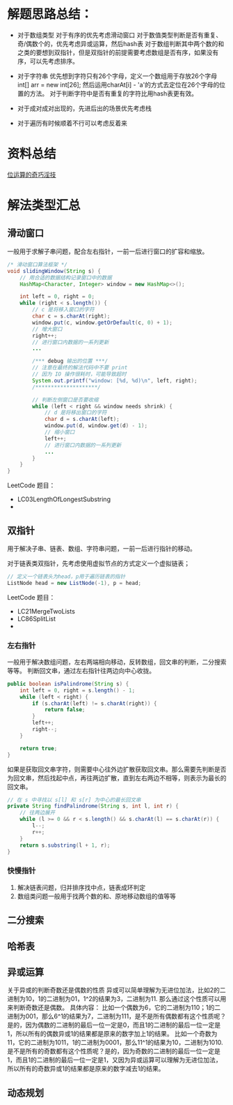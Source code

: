 # 解题思路总结：
- 对于数组类型
  对于有序的优先考虑滑动窗口
  对于数值类型判断是否有重复、奇/偶数个的，优先考虑异或运算，然后hash表
  对于数组判断其中两个数的和之类的要想到双指针，但是双指针的前提需要考虑数组是否有序，如果没有序，可以先考虑排序。

- 对于字符串
  优先想到字符只有26个字母，定义一个数组用于存放26个字母int[] arr = new int[26];
  然后运用charAt[i] - 'a'的方式去定位在26个字母的位置的方法。
  对于判断字符中是否有重复的字符比用hash表更有效。
  
- 对于成对成对出现的，先进后出的场景优先考虑栈
- 对于遍历有时候顺着不行可以考虑反着来

# 资料总结
[位运算的奇巧淫技](https://cshihong.github.io/2018/12/31/%E4%BD%8D%E8%BF%90%E7%AE%97%E7%9A%84%E5%A5%87%E5%B7%A7%E6%B7%AB%E6%8A%80/)


# 解法类型汇总
## 滑动窗口
一般用于求解子串问题，配合左右指针，一前一后进行窗口的扩容和缩放。
```java
/* 滑动窗口算法框架 */
void slidingWindow(String s) {
    // 用合适的数据结构记录窗口中的数据
    HashMap<Character, Integer> window = new HashMap<>();

    int left = 0, right = 0;
    while (right < s.length()) {
        // c 是将移入窗口的字符
        char c = s.charAt(right);
        window.put(c, window.getOrDefault(c, 0) + 1);
        // 增大窗口
        right++;
        // 进行窗口内数据的一系列更新
        ...

        /*** debug 输出的位置 ***/
        // 注意在最终的解法代码中不要 print
        // 因为 IO 操作很耗时，可能导致超时
        System.out.printf("window: [%d, %d)\n", left, right);
        /********************/

        // 判断左侧窗口是否要收缩
        while (left < right && window needs shrink) {
            // d 是将移出窗口的字符
            char d = s.charAt(left);
            window.put(d, window.get(d) - 1);
            // 缩小窗口
            left++;
            // 进行窗口内数据的一系列更新
            ...
        }
    }
}
```
LeetCode 题目：
- LC03LengthOfLongestSubstring
- 

## 双指针
用于解决子串、链表、数组、字符串问题，一前一后进行指针的移动。

对于链表类双指针，先考虑使用虚拟节点的方式定义一个虚拟链表；
```java
// 定义一个链表头为head，p用于遍历链表的指针
ListNode head = new ListNode(-1), p = head;
```
LeetCode 题目：
- LC21MergeTwoLists
- LC86SplitList
- 

### 左右指针
一般用于解决数组问题，左右两端相向移动，反转数组，回文串的判断，二分搜索等等。
判断回文串，通过左右指针往两边向中心收拢。
```java
public boolean isPalindrome(String s) {
    int left = 0, right = s.length() - 1;
    while (left < right) {
        if (s.charAt(left) != s.charAt(right)) {
            return false;
        }
        left++;
        right--;
    }

    return true;
}
```
如果是获取回文串字符，则需要中心往外边扩散获取回文串。那么需要先判断是否为回文串，然后找起中点，再往两边扩散，直到左右两边不相等，则表示为最长的回文串。
```java
// 在 s 中寻找以 s[l] 和 s[r] 为中心的最长回文串
private String findPalindrome(String s, int l, int r) {
    // 往两边展开
    while (l >= 0 && r < s.length() && s.charAt(l) == s.charAt(r)) {
        l--;
        r++;
    }
    return s.substring(l + 1, r);
}
```



### 快慢指针
1. 解决链表问题，归并排序找中点，链表成环判定
2. 数组类问题一般用于找两个数的和、原地移动数组的值等等

## 二分搜索

## 哈希表

## 异或运算
关于异或的判断奇数还是偶数的性质
异或可以简单理解为无进位加法，比如2的二进制为10，1的二进制为01，1^2的结果为3，二进制为11.
那么通过这个性质可以用来判断奇数还是偶数。
具体内容：
比如一个偶数为6，它的二进制为110；1的二进制为001，那么6^1的结果为7，二进制为111，是不是所有偶数都有这个性质呢？是的，因为偶数的二进制的最后一位一定是0，而且1的二进制的最后一位一定是1，所以所有的偶数异或1的结果都是原来的数字加上1的结果。
比如一个奇数为11，它的二进制为1011，1的二进制为0001，那么11^1的结果为10，二进制为1010.是不是所有的奇数都有这个性质呢？是的，因为奇数的二进制的最后一位一定是1，而且1的二进制的最后一位一定是1，又因为异或运算可以理解为无进位加法，所以所有的奇数异或1的结果都是原来的数字减去1的结果。

## 动态规划
